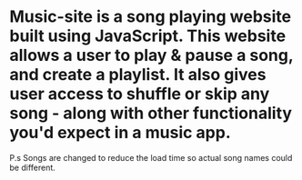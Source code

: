 # Music-site is a song playing website built using JavaScript. This website allows a user to play & pause a song, and create a playlist. It also gives user access to shuffle or skip any song - along with other functionality you'd expect in a music app.

P.s Songs are changed to reduce the load time so actual song names could be different.
